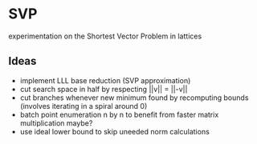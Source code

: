 # SVP

experimentation on the Shortest Vector Problem in lattices

## Ideas

- implement LLL base reduction (SVP approximation)
- cut search space in half by respecting ||v|| = ||-v||
- cut branches whenever new minimum found by recomputing bounds (involves iterating in a spiral around 0)
- batch point enumeration n by n to benefit from faster matrix multiplication maybe?
- use ideal lower bound to skip uneeded norm calculations